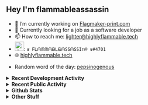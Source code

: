 ## Hey I'm flammableassassin

- 🔭 I’m currently working on [Flagmaker-print.com](https://flagmaker-print.com)
- 🌱  Currently looking for a job as a software developer
- 📫 How to reach me: [lighter@highlyflammable.tech](mailto:lighter@highlyflammable.tech?subject=Hello)
- <img src="https://discord.com/assets/2c21aeda16de354ba5334551a883b481.png" alt="drawing" width="25"/>: `♛ ᖴᒪᗩᙏᙏᗩᙖᒪᙓᗩSSᗩSSIᑎ® ♛#4701`
- 🌐 [highlyflammable.tech](https://highlyflammable.tech)

<!--START_SECTION:randomWord-->
- Random word of the day: [pepsinogenous](https://www.wordnik.com/words/pepsinogenous)
<!--END_SECTION:randomWord-->

<details>
  <summary><b>Recent Development Activity</b></summary>
  Doesn't record in dev containers
    <br> 
  
  <!--START_SECTION:waka-->

```text
JavaScript   6 mins          ███████████████████████▓░   94.60 %
Other        0 secs          █▒░░░░░░░░░░░░░░░░░░░░░░░   05.40 %
```

<!--END_SECTION:waka-->

</details>

<details>
  <summary><b>Recent Public Activity</b></summary>
    <br>

  <!--START_SECTION:activity-->
1. ❗️ Closed issue [#53](https://github.com/flamableassassin/status/issues/53) in [flamableassassin/status](https://github.com/flamableassassin/status)
2. 🗣 Commented on [#53](https://github.com/flamableassassin/status/issues/53) in [flamableassassin/status](https://github.com/flamableassassin/status)
3. ❗️ Closed issue [#52](https://github.com/flamableassassin/status/issues/52) in [flamableassassin/status](https://github.com/flamableassassin/status)
4. 🗣 Commented on [#52](https://github.com/flamableassassin/status/issues/52) in [flamableassassin/status](https://github.com/flamableassassin/status)
5. ❗️ Opened issue [#53](https://github.com/flamableassassin/status/issues/53) in [flamableassassin/status](https://github.com/flamableassassin/status)
  <!--END_SECTION:activity-->

</details>

<details>
  <summary><b>Github Stats</b></summary>
    <br>
    <p align="center">
      <img width="48%" src="https://github-readme-stats.vercel.app/api?username=flamableassassin&count_private=true&show_icons=true&theme=radical"/>
      <img width="48%" src="https://github-readme-streak-stats.herokuapp.com?user=flamableassassin&theme=neon-dark"/>
    </p>
  
</details>

<details>
  <summary><b>Other Stuff</b></summary>
  <br>
<a href="https://www.abuseipdb.com/user/67633" title="AbuseIPDB" alt="AbuseIPDB Contributor Badge">
	<img src="https://www.abuseipdb.com/contributor/67633.svg" style="width: 180px;">
</a>
  
</details>
